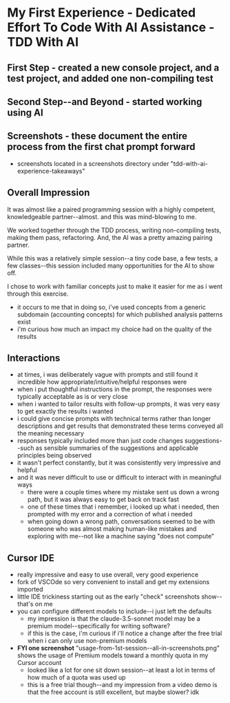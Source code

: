# My First Experience - Dedicated Effort To Code With AI Assistance - TDD With AI

## First Step - created a new console project, and a test project, and added one non-compiling test

## Second Step--and Beyond - started working using AI

## Screenshots - these document the entire process from the first chat prompt forward

- screenshots located in a screenshots directory under "tdd-with-ai-experience-takeaways"

## Overall Impression

It was almost like a paired programming session with a highly competent, knowledgeable partner--almost. and this was mind-blowing to me.

We worked together through the TDD process, writing non-compiling tests, making them pass, refactoring. And, the AI was a pretty amazing pairing partner.

While this was a relatively simple session--a tiny code base, a few tests, a few classes--this session included many opportunities for the AI to show off.

I chose to work with familiar concepts just to make it easier for me as i went through this exercise.

- it occurs to me that in doing so, i've used concepts from a generic subdomain (accounting concepts) for which published analysis patterns exist
- i'm curious how much an impact my choice had on the quality of the results

## Interactions

- at times, i was deliberately vague with prompts and still found it incredible how appropriate/intuitive/helpful responses were
- when i put thoughtful instructions in the prompt, the responses were typically acceptable as is or very close
- when i wanted to tailor results with follow-up prompts, it was very easy to get exactly the results i wanted
- i could give concise prompts with technical terms rather than longer descriptions and get results that demonstrated these terms conveyed all the meaning necessary
- responses typically included more than just code changes suggestions--such as sensible summaries of the suggestions and applicable principles being observed
- it wasn't perfect constantly, but it was consistently very impressive and helpful
- and it was never difficult to use or difficult to interact with in meaningful ways
    - there were a couple times where my mistake sent us down a wrong path, but it was always easy to get back on track fast
    - one of these times that i remember, i looked up what i needed, then prompted with my error and a correction of what i needed
    - when going down a wrong path, conversations seemed to be with someone who was almost making human-like mistakes and exploring with me--not like a machine saying "does not compute"

## Cursor IDE

- really impressive and easy to use overall, very good experience
- fork of VSCOde so very convenient to install and get my extensions imported
- little IDE trickiness starting out as the early "check" screenshots show--that's on me
- you can configure different models to include--i just left the defaults
    - my impression is that the claude-3.5-sonnet model may be a premium model--specifically for writing software?
    - if this is the case, i'm curious if i'll notice a change after the free trial when i can only use non-premium models
- **FYI one screenshot** "usage-from-1st-session--all-in-screenshots.png" shows the usage of Premium models toward a monthly quota in my Cursor account
    - looked like a lot for one sit down session--at least a lot in terms of how much of a quota was used up
    - this is a free trial though--and my impression from a video demo is that the free account is still excellent, but maybe slower? idk
